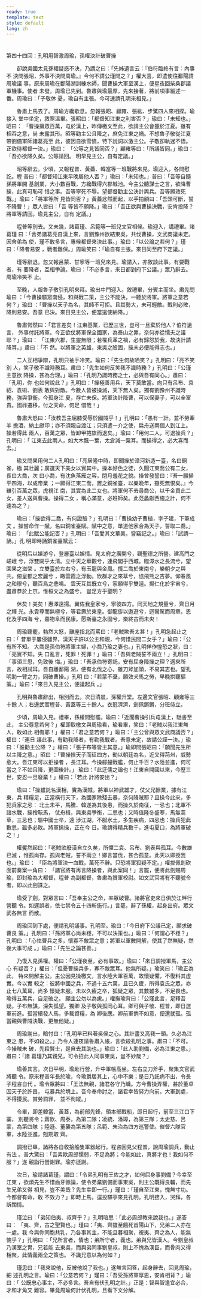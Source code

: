```yaml
---
ready: true
template: text
style: default
lang: zh
---
```


# 
第四十四回：孔明用智激周瑜，孫權決計破曹操

　　卻說吳國太見孫權疑惑不決，乃謂之曰：「先姊遺言云：『伯符臨終有言：內事不
決問張昭，外事不決問周瑜。』今何不請公瑾問之？」權大喜，即遣使往鄱陽請周瑜議
事。原來周瑜在鄱陽湖訓練水師，聞曹操大軍至漢上，便星夜回柴桑郡議軍機事。使者
未發，周瑜已先到。魯肅與瑜最厚，先來接著，將前項事細述一番。周瑜曰：「子敬休
憂，瑜自有主張。今可速請孔明來相見。」

　　魯肅上馬去了。周瑜方纔歇息。忽報張昭、顧雍、張紘、步騭四人來相探。瑜接入
堂中坐定，敘寒溫畢。張昭曰：「都督知江東之利害否？」瑜曰：「未知也。」昭曰：
「曹操擁眾百萬，屯於漢上，昨傳檄文至此，欲請主公會獵於江夏。雖有相吞之意，尚
未露其形。昭等勸主公且降之，庶免江東之禍。不想魯子敬從江夏帶劉備軍師諸葛亮至
此，彼因自欲雪憤，特下說詞以激主公。子敬卻執迷不悟。正欲待都督一決。」瑜曰：
「公等之見皆同否？」顧雍等曰：「所議皆同。」瑜曰：「吾亦欲降久矣。公等請回。
明早見主公，自有定議。」

　　昭等辭去。少頃，又報程普、黃蓋、韓當等一班戰將來見。瑜迎入，各問慰訖。程
普曰：「都督知江東早晚屬他人否？」瑜曰：「未知也。」普曰：「吾等自隨孫將軍開
基創業，大小數百戰，方纔戰得六郡城池。今主公聽謀士之言，欲降曹操，此真可恥可
惜之事。吾等寧死不辱。望都督勸主公決計興兵。吾等願效死戰。」瑜曰：「將軍等所
見皆同否？」黃蓋忿然而起，以手拍額曰：「吾頭可斷，誓不降曹！」眾人皆曰：「吾
等皆不願降。」瑜曰：「吾正欲與曹操決戰，安肯投降？將軍等請回。瑜見主公，自有
定議。」

　　程普等別去。又未幾，諸葛瑾、呂範等一班兒文官相候。瑜迎入，講禮畢。諸葛瑾
曰：「舍弟諸葛亮自漢上來，言劉豫州欲結東吳，共伐曹操，文武商議未定。因舍弟為
使，瑾不敢多言，專候都督來決此事。」瑜曰：「以公論之若何？」瑾曰：「降者易安
，戰者難保。」周瑜笑曰：「瑜自有主張。來日同至府下定議。」

　　瑾等辭退。忽又報呂蒙、甘寧等一班兒來見。瑜請入，亦敘談此事。有要戰者，有
要降者，互相爭論。瑜曰：「不必多言，來日都到府下公議。」眾乃辭去。周瑜冷笑不
止。

　　至晚，人報魯子敬引孔明來拜。瑜出中門迎入。敘禮畢，分賓主而坐。肅先問瑜曰
：「今曹操驅眾南侵，和與戰二策，主公不能決，一聽於將軍。將軍之意若何？」瑜曰
：「曹操以天子為名，其師不可拒。且其勢大，未可輕敵。戰則必敗，降則易安。吾意
已決。來日見主公，便當遣使納降。」

　　魯肅愕然曰：「君言差矣！江東基業，已歷三世，豈可一旦棄於他人？伯符遺言，
外事付託將軍。今正欲仗將軍保全國家，為泰山之靠，奈何亦從懦夫之議耶？」瑜曰：
「江東六郡，生靈無限；若罹兵革之禍，必有歸怨於我，故決計請降耳。」肅曰：「不
然。以將軍之英雄，東吳之險固，操未必便能得志也。」

　　二人互相爭辯，孔明只袖手冷笑。瑜曰：「先生何故哂笑？」孔明曰：「亮不笑別
人，笑子敬不識時務耳。肅曰：「先生如何反笑我不識時務？」孔明曰：「公瑾主意欲
降操，甚為合理。」瑜曰：「孔明乃識時務之士，必與吾有同心。」肅曰：「孔明，你
也如何說此？」孔明曰：「操極善用兵，天下莫敢當。向只有呂布、袁紹、袁術、劉表
敢與對敵。今數人皆被操滅，天下無人矣。獨有劉豫州不識時務，強與爭衡。今孤身江
夏，存亡未保。將軍決計降曹，可以保妻子，可以全富貴。國祚遷移，付之天命，何足
惜哉！」

　　魯肅大怒曰：「汝教吾主屈膝受辱於國賊乎！」孔明曰：「愚有一計。並不勞牽羊
擔酒，納土獻印；亦不須親自渡江；只須遣一介之使，扁舟送兩個人到江上。操若得此
兩人，百萬之眾，皆卸甲捲旗而退矣。」瑜曰：「用何二人，可退操兵？」孔明曰：「
江東去此兩人，如大木飄一葉，太倉減一粟耳。而操得之，必大喜而去。」

　　瑜又問果用何二人孔明曰：「亮居隆中時，即聞操於漳河新造一臺，名曰銅雀，極
其壯麗；廣選天下美女以實其中。操本好色之徒，久聞江東喬公有二女，長曰大喬，次
曰小喬，有沈魚落雁之容，閉月羞花之貌。操曾發誓曰：『吾一願掃平四海，以成帝業
；一願得江東二喬，置之銅雀臺，以樂晚年，雖死無恨矣。』今雖引百萬之眾，虎視江
南，其實為此二女也。將軍何不去尋喬公，以千金買此二女，差人送與曹操。操得二女
，稱心滿意，必班師矣。此范蠡獻西施之計，何不速為之？」

　　瑜曰：「操欲得二喬，有何證驗？」孔明曰：「曹操幼子曹植，字子建，下筆成文
。操嘗命作一賦，名曰銅雀臺賦。賦中之意，單道他家合為天子，誓取二喬。」瑜曰：
「此賦公能記否？」孔明曰：「吾愛其文華美，嘗竊記之。」瑜曰：「試請一誦。」孔
明即時誦銅雀臺賦云：

　　從明后以嬉游兮，登層臺以娛情。見太府之廣開兮，觀聖德之所營。建高門之嵯峨
兮，浮雙闕乎太清。立中天之華觀兮，連飛閣乎西城。臨漳水之長流兮，望園果之滋榮
。立雙臺於左右兮，有玉龍與金鳳。攬二喬於東南兮，樂朝夕之與共。俯皇都之宏麗兮
，瞰雲霞之浮動。欣群才之來萃兮，協飛熊之吉夢。仰春風之和穆兮，聽百鳥之悲鳴。
雲天互其既立兮，家願得乎雙逞。揚仁化於宇宙兮，盡肅恭於上京。惟桓文之為盛兮，
豈足方乎聖明？

　　休矣！美矣！惠澤遠揚。翼佐我皇家兮，寧彼四方。同天地之規量兮，齊日月之輝
光。永貴尊而無極兮，等君壽於東皇。御龍旂以遨遊兮，迴鸞駕而周章。恩化及乎四海
兮，嘉物阜而民康。愿斯臺之永固兮，樂終古而未央！

　　周瑜聽罷，勃然大怒，離座指北而罵曰：「老賊欺吾太甚！」孔明急起止之曰：「
昔單于屢侵疆界，漢天子許以公主和親，今何惜民間二女乎？」瑜曰：「公有所不知。
大喬是孫伯符將軍主婦，小喬乃瑜之妻也。」孔明佯作惶恐之狀，曰：「亮實不知。失
口亂言，死罪！死罪！」瑜曰：「吾與老賊誓不兩立！」孔明曰：「事須三思，免致後
悔。」瑜曰：「吾承伯符寄託，安有屈身降操之理？適來所言，故相試耳。吾自離鄱陽
湖，便有北伐之心，雖刀斧加頭，不易其志也。望孔明助一臂之力，同破曹操。」孔明
曰：「若蒙不棄，願效犬馬之勞，早晚拱聽驅策。」瑜曰：「來日入見主公，便議起兵
。」

　　孔明與魯肅辭出，相別而去。次日清晨，孫權升堂。左邊文官張昭、顧雍等三十餘
人；右邊武官程普、黃蓋等三十餘人。衣冠濟濟，劍佩鏘鏘，分班侍立。

　　少頃，周瑜入見。禮畢，孫權問慰罷。瑜曰：「近聞曹操引兵屯漢上，馳書至此，
主公尊意若何？」權即取檄文與周瑜看，瑜看畢，笑曰：「老賊以我江東無人，敢如此
相侮耶！」權曰：「君之意若何？」瑜曰：「主公曾與眾文武商議否？」權曰：「連日
議此事，有勸我降者，有勸我戰者。吾意未定，故請公謹一決。」瑜曰：「誰勸主公降
？」權曰：「張子布等皆主其意。」瑜即問張昭曰：「願聞先生所以主降之意。」昭曰
：「曹操挾天子而征四方，動以朝廷為名，近又得荊州，威勢愈大。吾江東可以拒操者
，長江耳。今操艨艟戰艦，何止千百？水陸並進，何可當之？不如且降，更圖後計。」
瑜曰：「此迂儒之論也！江東自開國以來，今歷三世，安忍一旦廢棄！」權曰：「若此
計將安出？」

　　瑜曰：「操雖託名漢相，實為漢賊。將軍以神武雄才，仗父兄餘業，據有江東，兵
精糧足，正當橫行天下，為國家除殘去暴，奈何降賊耶？且操今此來，多犯兵家之忌：
北土未平，馬騰、韓遂為其後患，而操久於南征，一忌也；北軍不諳水戰，操捨鞍馬，
仗舟楫，與東吳爭衡，二忌也；又時值隆冬盛寒，馬無蒿草，三忌也；驅中國士卒，遠
涉江湖，不服水土，多生疾病，四忌也：操兵犯此數忌，雖多必敗。將軍擒操，正在今
日。瑜請得精兵數千，進屯夏口，為將軍破之！」

　　權矍然起曰：「老賊欲廢漢自立久矣，所懼二袁、呂布、劉表與孤耳。今數雄已滅
，惟孤尚存。孤與老賊，誓不兩立！卿言當伐，甚合孤意。此天以卿授我也。」瑜曰：
「臣為將軍決一血戰，萬死不辭。只恐將軍狐疑不定。」權拔佩劍砍面前奏案一角曰：
「諸官將有再言降操者，與此案同！」言罷，便將此劍賜周瑜，即封瑜為大都督，程普
為副都督，魯肅為贊軍校尉。如文武官將有不聽號令者，即以此劍誅之。

　　瑜受了劍，對眾言曰：「吾奉主公之命，率眾破曹。諸將官吏來日俱於江畔行營聽
令。如遲誤者，依七禁令五十四斬施行。」言罷，辭了孫權，起身出府。眾文武各無言
而散。

　　周瑜回到下處，便請孔明議事。孔明至。瑜曰：「今日府下公議已定，願求破曹良
策。」孔明曰：「孫將軍心尚未穩，不可以決策也。」瑜曰：「何謂心不穩？」孔明曰
：「心怯曹兵之多，懷寡不敵眾之意；將軍以軍數開解，使其了然無疑，然後大事可成
。」瑜曰：「先生之論甚善。」

　　乃復入見孫權。權曰：「公瑾夜至，必有事故。」瑜曰：「來日調撥軍馬，主公心
有疑否？」權曰：「但憂曹操兵多，寡不敵眾耳。他無所疑。」瑜笑曰：「瑜正為此，
特來開解主公。主公因見操檄文，言水陸大軍百萬，故懷疑懼，不復料其虛實。今以實
較之：彼將中國之兵，不過十五六萬，且已久疲，所得袁氏之眾，亦止七八萬耳，尚多
懷疑未服。未以久疲之卒，狐疑之眾，其數雖多，不足畏也。瑜得五萬兵，自足破之。
願主公勿以為慮。」權撫瑜背曰：「公瑾此言，足釋吾疑。子布無謀，深失孤望。獨卿
及子敬與孤同心耳。卿可與子敬、程普，即日選軍前進。孤當續發人馬，多載資糧，為
卿後應。卿前軍倘不如意，便還就孤。孤當親與曹賊決戰，更無他疑。」

　　周瑜謝出，暗忖曰：「孔明早已料著吳侯之心。其計畫又高我一頭。久必為江東之
患，不如殺之。」乃令人連夜請魯肅入帳，言欲殺孔明之事。肅曰：「不可。今操賊未
破，先殺賢士，是自去其助也。」瑜曰：「此人助劉備，必為江東之患。」肅曰：「諸
葛瑾乃其親兄，可令招此人同事東吳，豈不妙哉？」

　　瑜善其言。次日平明，瑜赴行營，升中軍帳高坐。左右立刀斧手，聚集文官武將聽
令。原來程普年長於瑜，今瑜爵居其上，心中不樂；是日乃託病不出，令長子程咨自代
。瑜令眾將曰：「王法無親，諸君各守乃職。方今曹操弄權，甚於董卓囚天子於許昌，
屯暴兵於境上。吾今奉命討之，諸君幸皆努力向前。大軍到處，不得擾民。賞勞罰罪，
並不徇縱。」

　　令畢，即差韓當、黃蓋，為前部先鋒，領本部戰船，即日起行，前至三江口下寨，
別聽將令；蔣欽、周泰，為第二隊；凌統、潘璋，為第三隊；太史慈、呂蒙，為第四隊
；陸遜、董襲為第五隊；呂範、朱治為四方巡警使。催督六隊官軍，水陸並進，剋期取
齊。

　　調撥已畢，諸將各自收拾船隻軍器起行。程咨回見父程普，說周瑜調兵，動止有法
。普大驚曰：「吾素欺周郎懦弱，不足為將；今能如此，真將才也！我如何不服？」遂
親詣行營謝罪。瑜亦遜謝。

　　次日，瑜請諸葛瑾，謂曰：「令弟孔明有王佐之才，如何屈身事劉備？今幸至江東
，欲煩先生不惜齒牙餘論，使令弟棄劉備而事東吳，則主公既得良輔，而先生兄弟又得
相見，豈不美哉？先生幸即一行。」瑾曰：「瑾自至江東，愧無寸功。今都督有命，敢
不效力？」即時上馬，逕投驛亭來見孔明。孔明接入，哭拜，各訴闊情。

　　瑾泣曰：「弟知伯夷、叔齊乎？」孔明暗思：「此必周郎教來說我也。」遂答曰：
「夷、齊，古之聖賢也。」瑾曰：「夷、齊雖至餓死首陽山下，兄弟二人亦在一處。我
今與你同胞共乳，乃各事其主，不能旦暮相聚，視夷、齊之為人，能無愧乎？」孔明曰
：「兄所言者，情也；弟所守者，義也。弟與兄皆漢人。今劉皇叔乃漢室之冑，兄若能
去東吳，而與弟同事劉皇叔，則上不愧為漢臣，而骨肉又得相聚，此情義兩全之策也。
不識兄意以為何如？」

　　瑾思曰：「我來說他，反被他說了我也。」遂無言回答，起身辭去，回見周瑜，細
述孔明之言。瑜曰：「公意若何？」瑾曰：「吾受孫將軍厚恩，安肯相背？」瑜曰：「
公既忠心事主，不必多言。吾自有伏孔明之計。」正是：智與智逢宜必合，才和才角又
難容。畢竟周瑜何計伏孔明，且看下文分解。
